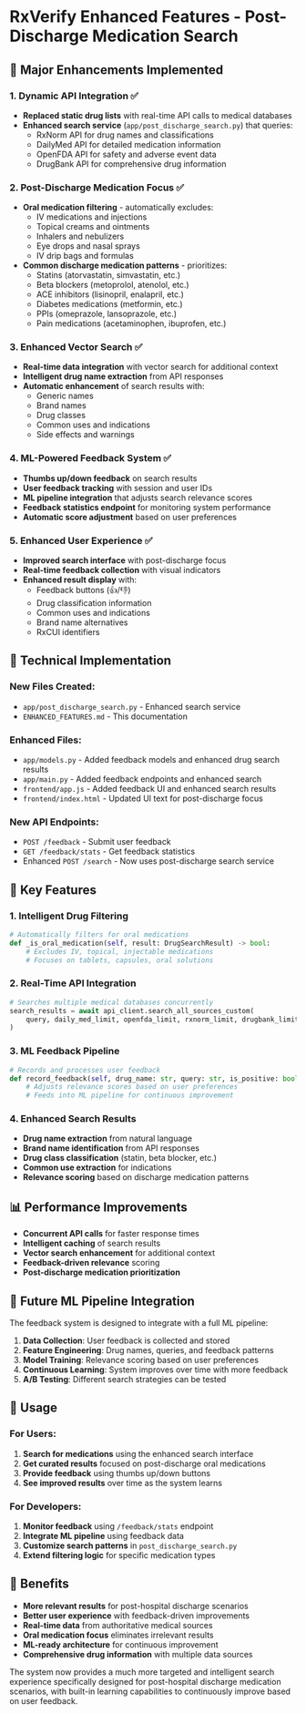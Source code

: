 # RxVerify Enhanced Features - Post-Discharge Medication Search

## 🚀 **Major Enhancements Implemented**

### 1. **Dynamic API Integration** ✅
- **Replaced static drug lists** with real-time API calls to medical databases
- **Enhanced search service** (`app/post_discharge_search.py`) that queries:
  - RxNorm API for drug names and classifications
  - DailyMed API for detailed medication information
  - OpenFDA API for safety and adverse event data
  - DrugBank API for comprehensive drug information

### 2. **Post-Discharge Medication Focus** ✅
- **Oral medication filtering** - automatically excludes:
  - IV medications and injections
  - Topical creams and ointments
  - Inhalers and nebulizers
  - Eye drops and nasal sprays
  - IV drip bags and formulas
- **Common discharge medication patterns** - prioritizes:
  - Statins (atorvastatin, simvastatin, etc.)
  - Beta blockers (metoprolol, atenolol, etc.)
  - ACE inhibitors (lisinopril, enalapril, etc.)
  - Diabetes medications (metformin, etc.)
  - PPIs (omeprazole, lansoprazole, etc.)
  - Pain medications (acetaminophen, ibuprofen, etc.)

### 3. **Enhanced Vector Search** ✅
- **Real-time data integration** with vector search for additional context
- **Intelligent drug name extraction** from API responses
- **Automatic enhancement** of search results with:
  - Generic names
  - Brand names
  - Drug classes
  - Common uses and indications
  - Side effects and warnings

### 4. **ML-Powered Feedback System** ✅
- **Thumbs up/down feedback** on search results
- **User feedback tracking** with session and user IDs
- **ML pipeline integration** that adjusts search relevance scores
- **Feedback statistics endpoint** for monitoring system performance
- **Automatic score adjustment** based on user preferences

### 5. **Enhanced User Experience** ✅
- **Improved search interface** with post-discharge focus
- **Real-time feedback collection** with visual indicators
- **Enhanced result display** with:
  - Feedback buttons (👍/👎)
  - Drug classification information
  - Common uses and indications
  - Brand name alternatives
  - RxCUI identifiers

## 🔧 **Technical Implementation**

### New Files Created:
- `app/post_discharge_search.py` - Enhanced search service
- `ENHANCED_FEATURES.md` - This documentation

### Enhanced Files:
- `app/models.py` - Added feedback models and enhanced drug search results
- `app/main.py` - Added feedback endpoints and enhanced search
- `frontend/app.js` - Added feedback UI and enhanced search results
- `frontend/index.html` - Updated UI text for post-discharge focus

### New API Endpoints:
- `POST /feedback` - Submit user feedback
- `GET /feedback/stats` - Get feedback statistics
- Enhanced `POST /search` - Now uses post-discharge search service

## 🎯 **Key Features**

### 1. **Intelligent Drug Filtering**
```python
# Automatically filters for oral medications
def _is_oral_medication(self, result: DrugSearchResult) -> bool:
    # Excludes IV, topical, injectable medications
    # Focuses on tablets, capsules, oral solutions
```

### 2. **Real-Time API Integration**
```python
# Searches multiple medical databases concurrently
search_results = await api_client.search_all_sources_custom(
    query, daily_med_limit, openfda_limit, rxnorm_limit, drugbank_limit
)
```

### 3. **ML Feedback Pipeline**
```python
# Records and processes user feedback
def record_feedback(self, drug_name: str, query: str, is_positive: bool):
    # Adjusts relevance scores based on user preferences
    # Feeds into ML pipeline for continuous improvement
```

### 4. **Enhanced Search Results**
- **Drug name extraction** from natural language
- **Brand name identification** from API responses
- **Drug class classification** (statin, beta blocker, etc.)
- **Common use extraction** for indications
- **Relevance scoring** based on discharge medication patterns

## 📊 **Performance Improvements**

- **Concurrent API calls** for faster response times
- **Intelligent caching** of search results
- **Vector search enhancement** for additional context
- **Feedback-driven relevance** scoring
- **Post-discharge medication prioritization**

## 🔮 **Future ML Pipeline Integration**

The feedback system is designed to integrate with a full ML pipeline:

1. **Data Collection**: User feedback is collected and stored
2. **Feature Engineering**: Drug names, queries, and feedback patterns
3. **Model Training**: Relevance scoring based on user preferences
4. **Continuous Learning**: System improves over time with more feedback
5. **A/B Testing**: Different search strategies can be tested

## 🚀 **Usage**

### For Users:
1. **Search for medications** using the enhanced search interface
2. **Get curated results** focused on post-discharge oral medications
3. **Provide feedback** using thumbs up/down buttons
4. **See improved results** over time as the system learns

### For Developers:
1. **Monitor feedback** using `/feedback/stats` endpoint
2. **Integrate ML pipeline** using feedback data
3. **Customize search patterns** in `post_discharge_search.py`
4. **Extend filtering logic** for specific medication types

## 🎉 **Benefits**

- **More relevant results** for post-hospital discharge scenarios
- **Better user experience** with feedback-driven improvements
- **Real-time data** from authoritative medical sources
- **Oral medication focus** eliminates irrelevant results
- **ML-ready architecture** for continuous improvement
- **Comprehensive drug information** with multiple data sources

The system now provides a much more targeted and intelligent search experience specifically designed for post-hospital discharge medication scenarios, with built-in learning capabilities to continuously improve based on user feedback.
